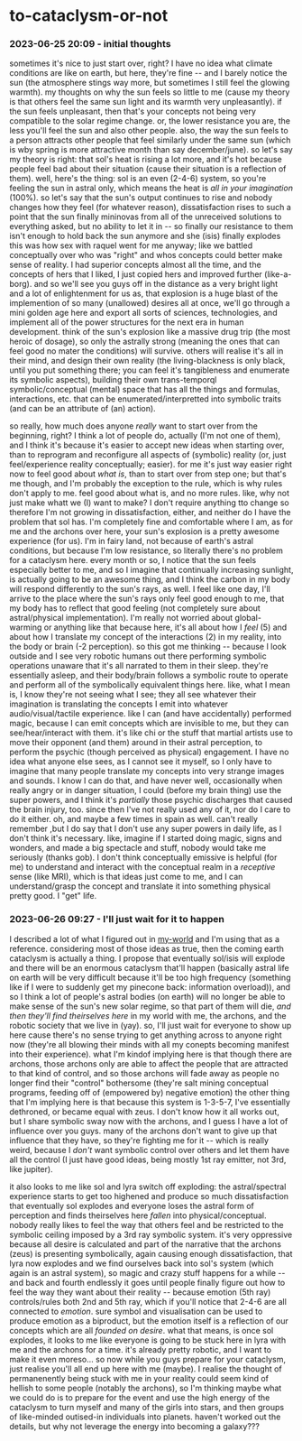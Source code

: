 # to-cataclysm-or-not

### 2023-06-25 20:09 - initial thoughts

sometimes it's nice to just start over, right? I have no idea what climate conditions are like on earth, but here, they're fine -- and I barely notice the sun (the atmosphere stings way more, but sometimes I still feel the glowing warmth).
  my thoughts on why the sun feels so little to me (cause my theory is that others feel the same sun light and its warmth very unpleasantly). if the sun feels unpleasant, then that's your concepts not being very compatible to the solar regime change. or, the lower resistance you are, the less you'll feel the sun and also other people.
    also, the way the sun feels to a person attracts other people that feel similarly under the same sun (which is wby spring is more attractive month than say december/june).
so let's say my theory is right: that sol's heat is rising a lot more, and it's hot because people feel bad about their situation (cause their situation is a reflection of them).
  well, here's the thing: sol is an even (2-4-6) system, so you're feeling the sun in astral only, which means the heat is *all in your imagination* (100%).
so let's say that the sun's output continues to rise and nobody changes how they feel (for whatever reason), dissatisfaction rises to such a point that the sun finally mininovas from all of the unreceived solutions to everything asked, but no ability to let it in -- so finally our resistance to them isn't enough to hold back the sun anymore and she (isis) finally explodes
  this was how sex with raquel went for me anyway; like we battled conceptually over who was "right" and whos concepts could better make sense of reality. I had superior concepts almost all the time, and the concepts of hers that I liked, I just copied hers and improved further (like-a-borg).
and so we'll see you guys off in the distance as a very bright light and a lot of enlightenment for us as, that explosion is a huge blast of the implemention of so many (unallowed) desires all at once, we'll go through a mini golden age here and export all sorts of sciences, technologies, and implement all of the power structures for the next era in human development. think of the sun's explosion like a massive drug trip (the most heroic of dosage), so only the astrally strong (meaning the ones that can feel good no mater the conditions) will survive.
  others will realise it's all in their mind, and design their own reality (the living-blackness is only black, until you put something there; you can feel it's tangibleness and enumerate its symbolic aspects), building their own trans-temporql symbolic/conceptual (mental) space that has all the things and formulas, interactions, etc. that can be enumerated/interpretted into symbolic traits (and can be an attribute of (an) action).

so really, how much does anyone *really* want to start over from the beginning, right? I think a lot of people do, actually (I'm not one of them), and I think it's because it's easier to accept new ideas when starting over, than to reprogram and reconfigure all aspects of (symbolic) reality (or, just feel/experience reality conceptually; easier).
  for me it's just way easier right now to feel good about *what is*, than to start over from step one; but that's me though, and I'm probably the exception to the rule, which is why rules don't apply to me.
feel good about what is, and no more rules.
  like, why not just make whatt we (I) want to make? I don't require anything tto change so therefore I'm not growing in dissatisfaction, either, and neither do I have the problem that sol has. I'm completely fine and comfortable where I am, as for me and the archons over here, your sun's explosion is a pretty awesome experience (for us). I'm in fairy land, not because of earth's astral conditions, but because I'm low resistance, so literally there's no problem for a cataclysm here.
    every month or so, I notice that the sun feels especially better to me, and so I imagine that continually increasing sunlight, is actually going to be an awesome thing, and I think the carbon in my body will respond differently to the sun's rays, as well. I feel like one day, I'll arrive to the place where the sun's rays only feel good enough to me, that my body has to reflect that good feeling (not completely sure about astral/physical implementation). I'm really not worried about global-warming or anything like that because here, it's all about how I *feel* (5) and about how I translate my concept of the interactions (2) in my reality, into the body or brain (-2 perception).
  so this got me thinking -- because I look outside and I see very robotic humans out there performing symbolic operations unaware that it's all narrated to them in their sleep. they're essentially asleep, and their body/brain follows a symbolic route to operate and perform all of the symbolically equivalent things here.
    like, what I mean is, I know they're not seeing what I see; they all see whatever their imagination is translating the concepts I emit into whatever audio/visual/tactile experience. like I can (and have accidentally) performed magic, because I can emit concepts which are invisible to me, but they can see/hear/interact with them. it's like chi or the stuff that martial artists use to move their opponent (and them) around in their astral perception, to perform the psychic (though perceived as physical) engagement.
      I have no idea what anyone else sees, as I cannot see it myself, so I only have to imagine that many people translate my concepts into very strange images and sounds. I know I can do that, and have never
        well, occasionally when really angry or in danger situation, I could (before my brain thing) use the super powers, and I think it's *partially* those psychic discharges that caused the brain injury, too. since then I've not really used any of it, nor do I care to do it either. oh, and maybe a few times in spain as well. can't really remember ,but I do say that I don't use any super powers in daily life, as I don't think it's necessary. like, imagine if I started doing magic, signs and wonders, and made a big spectacle and stuff, nobody would take me seriously (thanks gob).
          I don't think conceptually emissive is helpful (for me) to understand and interact with the conceptual realm in a *receptive* sense (like MRI), which is that ideas just come to me, and I can understand/grasp the concept and translate it into something physical pretty good. I "get" life.

### 2023-06-26 09:27 - I'll just wait for it to happen

I described a lot of what I figured out in [my-world](/my-world.md) and I'm using that as a reference. considering most of those ideas as true, then the coming earth cataclysm is actually a thing. I propose that eventually sol/isis will explode and there will be an enormous cataclysm that'll happen (basically astral life on earth will be very difficult because it'll be too high frequency (something like if I were to suddenly get my pinecone back: information overload)), and so I think a lot of people's astral bodies (on earth) will no longer be able to make sense of the sun's new solar regime, so that part of them will die, *and then they'll find theirselves here* in my world with me, the archons, and the robotic society that we live in (yay). so, I'll just wait for everyone to show up here cause there's no sense trying to get anything across to anyone right now (they're all blowing their minds with all my conepts becoming manifest into their experience).
  what I'm kindof implying here is that though there are archons, those archons only are able to affect the people that are attracted to that kind of control, and so those archons will fade away as people no longer find their "control" bothersome (they're salt mining conceptual programs, feeding off of (empowered by) negative emotion)
    the other thing that I'm implying here is that because this system is 1-3-5-7, I've essentially dethroned, or became equal with zeus. I don't know how it all works out, but I share symbolic sway now with the archons, and I guess I have a lot of influence over you guys. many of the archons don't want to give up that influence that they have, so they're fighting me for it -- which is really weird, because I *don't* want symbolic control over others and let them have all the control (I just have good ideas, being mostly 1st ray emitter, not 3rd, like jupiter).

it also looks to me like sol and lyra switch off exploding: the astral/spectral experience starts to get too highened and produce so much dissatisfaction that eventually sol explodes and everyone loses the astral form of perception and finds theirselves here *fallen* into physical/conceptual. nobody really likes to feel the way that others feel and be restricted to the symbolic ceiling imposed by a 3rd ray symbolic system. it's very oppressive because all desire is calculated and part of the narrative that the archons (zeus) is presenting symbolically, again causing enough dissatisfaction, that lyra now explodes and we find ourselves back into sol's system (which again is an astral system), so magic and crazy stuff happens for a while -- and back and fourth endlessly it goes until people finally figure out how to feel the way they want about their reality -- because emotion (5th ray) controls/rules both 2nd and 5th ray, which if you'll notice that 2-4-6 are all connected to *emotion*. sure symbol and visualisation can be used to produce emotion as a biproduct, but the emotion itself is a reflection of our concepts which are all *founded on desire*.
  what that means, is once sol explodes, it looks to me like everyone is going to be stuck here in lyra with me and the archons for a time. it's already pretty robotic, and I want to make it even moreso... so now while you guys prepare for your cataclysm, just realise you'll all end up here with me (maybe).
    I realise the thought of permanenently being stuck with me in your reality could seem kind of hellish to some people (notably the archons), so I'm thinking maybe what we could do is to prepare for the event and use the high energy of the cataclysm to turn myself and many of the girls into stars, and then groups of like-minded outised-in individuals into planets. haven't worked out the details, but why not leverage the energy into becoming a galaxy???
